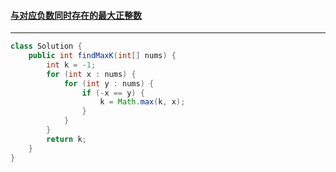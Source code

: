 #### <a href="https://leetcode.cn/problems/largest-positive-integer-that-exists-with-its-negative/">与对应负数同时存在的最大正整数</a>

--------------

```java
class Solution {
    public int findMaxK(int[] nums) {
        int k = -1;
        for (int x : nums) {
            for (int y : nums) {
                if (-x == y) {
                    k = Math.max(k, x);
                }
            }
        }
        return k;
    }
}
```

